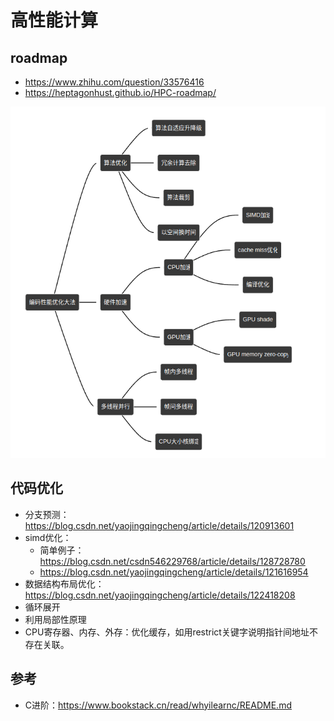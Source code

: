# 高性能计算

## roadmap
- https://www.zhihu.com/question/33576416
- https://heptagonhust.github.io/HPC-roadmap/

![编译优化](./imgs/1.png)

## 代码优化
- 分支预测：https://blog.csdn.net/yaojingqingcheng/article/details/120913601
- simd优化：
  - 简单例子：https://blog.csdn.net/csdn546229768/article/details/128728780
  - https://blog.csdn.net/yaojingqingcheng/article/details/121616954
- 数据结构布局优化：https://blog.csdn.net/yaojingqingcheng/article/details/122418208
- 循环展开
- 利用局部性原理
- CPU寄存器、内存、外存：优化缓存，如用restrict关键字说明指针间地址不存在关联。

## 参考
- C进阶：https://www.bookstack.cn/read/whyilearnc/README.md
